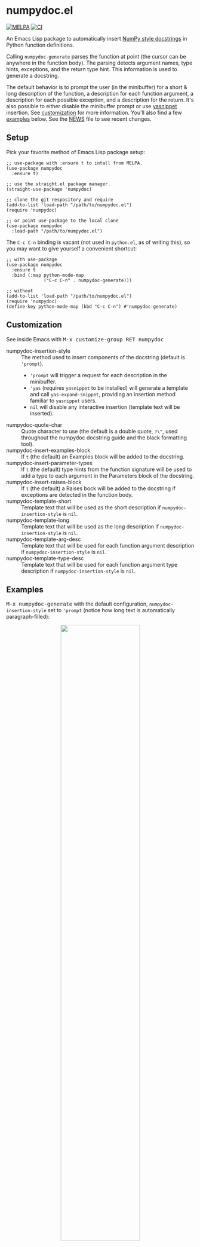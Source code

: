 # numpydoc.el

[![MELPA](https://melpa.org/packages/numpydoc-badge.svg)](https://melpa.org/#/numpydoc)
[![CI](https://github.com/douglasdavis/numpydoc.el/actions/workflows/ci.yml/badge.svg)](https://github.com/douglasdavis/numpydoc.el/actions/workflows/ci.yml)

An Emacs Lisp package to automatically insert [NumPy style
docstrings](https://numpydoc.readthedocs.io/en/latest/format.html) in
Python function definitions.

Calling `numpydoc-generate` parses the function at point (the cursor
can be anywhere in the function body). The parsing detects argument
names, type hints, exceptions, and the return type hint. This
information is used to generate a docstring.

The default behavior is to prompt the user (in the minibuffer) for a
short & long description of the function, a description for each
function argument, a description for each possible exception, and a
description for the return. It's also possible to either disable the
minibuffer prompt or use
[yasnippet](https://github.com/joaotavora/yasnippet) insertion. See
[customization](#customization) for more information. You'll also find
a few [examples](#examples) below. See the
[NEWS](https://github.com/douglasdavis/numpydoc.el/blob/main/NEWS)
file to see recent changes.

## Setup

Pick your favorite method of Emacs Lisp package setup:

```elisp
;; use-package with :ensure t to intall from MELPA.
(use-package numpydoc
  :ensure t)

;; use the straight.el package manager.
(straight-use-package 'numpydoc)

;; clone the git respository and require
(add-to-list 'load-path "/path/to/numpydoc.el")
(require 'numpydoc)

;; or point use-package to the local clone
(use-package numpydoc
  :load-path "/path/to/numpydoc.el")
```

The `C-c C-n` binding is vacant (not used in `python.el`, as of
writing this), so you may want to give yourself a convenient shortcut:

```elisp
;; with use-package
(use-package numpydoc
  :ensure t
  :bind (:map python-mode-map
              ("C-c C-n" . numpydoc-generate)))

;; without
(add-to-list 'load-path "/path/to/numpydoc.el")
(require 'numpydoc)
(define-key python-mode-map (kbd "C-c C-n") #'numpydoc-generate)
```

## Customization

See inside Emacs with <kbd>M-x customize-group RET numpydoc</kbd>

<dl>
  <dt>numpydoc-insertion-style</dt>
  <dd>
  The method used to insert components of the docstring (default is
  <code>'prompt</code>).
  <ul>
  <li> <code>'prompt</code> will trigger a request for each description
    in the minibuffer.</li>
  <li> <code>'yas</code> (requires <code>yasnippet</code> to be
    installed) will generate a template and call
    <code>yas-expand-snippet</code>, providing an insertion method
    familiar to <code>yasnippet</code> users.</li>
  <li> <code>nil</code> will disable any interactive insertion (template
    text will be inserted).</li>
  </ul>
  </dd>
  <dt>numpydoc-quote-char</dt>
  <dd>
  Quote character to use (the default is a double quote,
  <code>?\"</code>, used throughout the numpydoc docstring guide and
  the black formatting tool).
  </dd>
  <dt>numpydoc-insert-examples-block</dt>
  <dd>
  If <code>t</code> (the default) an Examples block will be added to
  the docstring.
  </dd>
  <dt>numpydoc-insert-parameter-types</dt>
  <dd>
  If <code>t</code> (the default) type hints from the function
  signature will be used to add a type to each argument in the
  Parameters block of the docstring.
  </dd>
  <dt>numpydoc-insert-raises-block</dt>
  <dd>
  If <code>t</code> (the default) a Raises bock will be added to the
  docstring if exceptions are detected in the function body.
  </dd>
  <dt>numpydoc-template-short</dt>
  <dd>
  Template text that will be used as the short description if
  <code>numpydoc-insertion-style</code> is <code>nil</code>.
  </dd>
  <dt>numpydoc-template-long</dt>
  <dd>
  Template text that will be used as the long description if
  <code>numpydoc-insertion-style</code> is <code>nil</code>.
  </dd>
  <dt>numpydoc-template-arg-desc</dt>
  <dd>
  Template text that will be used for each function argument
  description if <code>numpydoc-insertion-style</code> is
  <code>nil</code>.
  </dd>
  <dt>numpydoc-template-type-desc</dt>
  <dd>
  Template text that will be used for each function argument type
  description if <code>numpydoc-insertion-style</code> is
  <code>nil</code>.
  </dd>
</dl>

## Examples

<kbd>M-x numpydoc-generate</kbd> with the default configuration,
`numpydoc-insertion-style` set to `'prompt` (notice how long text is
automatically paragraph-filled):

<p align="center">
  <img src="doc/ex1.gif" width="65%"/>
</p>

Using `yasnippet` (`numpydoc-insertion-style` set to `'yas`):

<p align="center">
  <img src="doc/ex2.gif" width="65%"/>
</p>

With `numpydoc-insertion-style` set to `nil`; before:

```python
def plot_histogram(
    x: np.ndarray,
    bins: int = 10,
    range: Optional[Tuple[float, float]] = None,
    weights: Optional[np.ndarray] = None,
    flow: bool = False,
    ax: Optional[plt.Axes] = None,
) -> Tuple[plt.Figure, plt.Axes]:
    if weights is not None:
        if weights.shape != np.shape:
            raise ValueError("x and weights must have same shape.")
    pass
```

After <kbd>M-x numpydoc-generate</kbd>:

```python
def plot_histogram(
    x: np.ndarray,
    bins: int = 10,
    range: Optional[Tuple[float, float]] = None,
    weights: Optional[np.ndarray] = None,
    flow: bool = False,
    ax: Optional[plt.Axes] = None,
) -> Tuple[plt.Figure, plt.Axes]:
    """FIXME: Short description.

    FIXME: Long description.

    Parameters
    ----------
    x : np.ndarray
        FIXME: Add docs.
    bins : int
        FIXME: Add docs.
    range : Optional[Tuple[float, float]]
        FIXME: Add docs.
    weights : Optional[np.ndarray]
        FIXME: Add docs.
    flow : bool
        FIXME: Add docs.
    ax : Optional[plt.Axes]
        FIXME: Add docs.

    Returns
    -------
    Tuple[plt.Figure, plt.Axes]
        FIXME: Add docs.

    Raises
    ------
    ValueError
        FIXME: Add docs.

    Examples
    --------
    FIXME: Add docs.

    """
    if weights is not None:
        if weights.shape != np.shape:
            raise ValueError("x and weights must have same shape.")
    pass
```

## Similar packages

- [sphinx-doc.el](https://github.com/naiquevin/sphinx-doc.el): Inserts
  sphinx-compatible docstrings (does not offer customizations or
  automatically formatted insertions from the minibuffer or yasnippet).
- [docstr](https://github.com/jcs-elpa/docstr): Docstring insertion
  support for any programming language, including NumPy style Python
  (it has a programmable interface but requires a bit more setup to
  get the utility provided `numpydoc.el`).
